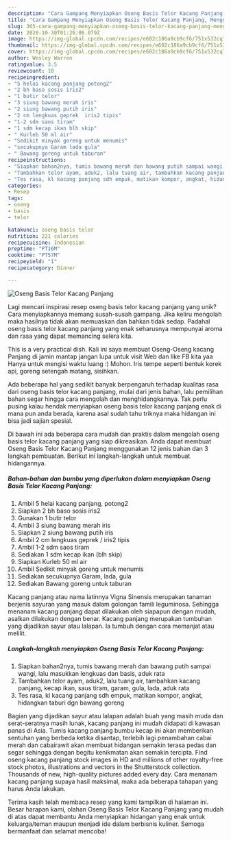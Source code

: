 ```yaml
---
description: "Cara Gampang Menyiapkan Oseng Basis Telor Kacang Panjang, Menggugah Selera"
title: "Cara Gampang Menyiapkan Oseng Basis Telor Kacang Panjang, Menggugah Selera"
slug: 365-cara-gampang-menyiapkan-oseng-basis-telor-kacang-panjang-menggugah-selera
date: 2020-10-30T01:26:06.079Z
image: https://img-global.cpcdn.com/recipes/e602c186a9cb9cf6/751x532cq70/oseng-basis-telor-kacang-panjang-foto-resep-utama.jpg
thumbnail: https://img-global.cpcdn.com/recipes/e602c186a9cb9cf6/751x532cq70/oseng-basis-telor-kacang-panjang-foto-resep-utama.jpg
cover: https://img-global.cpcdn.com/recipes/e602c186a9cb9cf6/751x532cq70/oseng-basis-telor-kacang-panjang-foto-resep-utama.jpg
author: Wesley Warren
ratingvalue: 3.5
reviewcount: 10
recipeingredient:
- "5 helai kacang panjang potong2"
- "2 bh baso sosis iris2"
- "1 butir telor"
- "3 siung bawang merah iris"
- "2 siung bawang putih iris"
- "2 cm lengkuas geprek  iris2 tipis"
- "1-2 sdm saos tiram"
- "1 sdm kecap ikan blh skip"
- " Kurleb 50 ml air"
- "Sedikit minyak goreng untuk menumis"
- "secukupnya Garam lada gula"
- " Bawang goreng untuk taburan"
recipeinstructions:
- "Siapkan bahan2nya, tumis bawang merah dan bawang putih sampai wangi, lalu masukkan lengkuas dan basis, aduk rata"
- "Tambahkan telor ayam, aduk2, lalu tuang air, tambahkan kacang panjang, kecap ikan, saus tiram, garam, gula, lada, aduk rata"
- "Tes rasa, kl kacang panjang sdh empuk, matikan kompor, angkat, hidangkan taburi dgn bawang goreng"
categories:
- Resep
tags:
- oseng
- basis
- telor

katakunci: oseng basis telor 
nutrition: 221 calories
recipecuisine: Indonesian
preptime: "PT16M"
cooktime: "PT57M"
recipeyield: "1"
recipecategory: Dinner

---
```



![Oseng Basis Telor Kacang Panjang](https://img-global.cpcdn.com/recipes/e602c186a9cb9cf6/751x532cq70/oseng-basis-telor-kacang-panjang-foto-resep-utama.jpg)

Lagi mencari inspirasi resep oseng basis telor kacang panjang yang unik? Cara menyiapkannya memang susah-susah gampang. Jika keliru mengolah maka hasilnya tidak akan memuaskan dan bahkan tidak sedap. Padahal oseng basis telor kacang panjang yang enak seharusnya mempunyai aroma dan rasa yang dapat memancing selera kita.

This is a very practical dish. Kali ini saya membuat Oseng-Oseng kacang Panjang di jamin mantap jangan lupa untuk visit Web dan like FB kita yaa Hanya untuk mengisi waktu luang :) Mohon. Iris tempe seperti bentuk korek api, goreng setengah matang, sisihkan.

Ada beberapa hal yang sedikit banyak berpengaruh terhadap kualitas rasa dari oseng basis telor kacang panjang, mulai dari jenis bahan, lalu pemilihan bahan segar hingga cara mengolah dan menghidangkannya. Tak perlu pusing kalau hendak menyiapkan oseng basis telor kacang panjang enak di mana pun anda berada, karena asal sudah tahu triknya maka hidangan ini bisa jadi sajian spesial.


Di bawah ini ada beberapa cara mudah dan praktis dalam mengolah oseng basis telor kacang panjang yang siap dikreasikan. Anda dapat membuat Oseng Basis Telor Kacang Panjang menggunakan 12 jenis bahan dan 3 langkah pembuatan. Berikut ini langkah-langkah untuk membuat hidangannya.

<!--inarticleads1-->

##### Bahan-bahan dan bumbu yang diperlukan dalam menyiapkan Oseng Basis Telor Kacang Panjang:

1. Ambil 5 helai kacang panjang, potong2
1. Siapkan 2 bh baso sosis iris2
1. Gunakan 1 butir telor
1. Ambil 3 siung bawang merah iris
1. Siapkan 2 siung bawang putih iris
1. Ambil 2 cm lengkuas geprek / iris2 tipis
1. Ambil 1-2 sdm saos tiram
1. Sediakan 1 sdm kecap ikan (blh skip)
1. Siapkan  Kurleb 50 ml air
1. Ambil Sedikit minyak goreng untuk menumis
1. Sediakan secukupnya Garam, lada, gula
1. Sediakan  Bawang goreng untuk taburan


Kacang panjang atau nama latinnya Vigna Sinensis merupakan tanaman berjenis sayuran yang masuk dalam golongan famili leguminosa. Sehingga menanam kacang panjang dapat dilakukan oleh siapapun dengan mudah, asalkan dilakukan dengan benar. Kacang panjang merupakan tumbuhan yang dijadikan sayur atau lalapan. Ia tumbuh dengan cara memanjat atau melilit. 

<!--inarticleads2-->

##### Langkah-langkah menyiapkan Oseng Basis Telor Kacang Panjang:

1. Siapkan bahan2nya, tumis bawang merah dan bawang putih sampai wangi, lalu masukkan lengkuas dan basis, aduk rata
1. Tambahkan telor ayam, aduk2, lalu tuang air, tambahkan kacang panjang, kecap ikan, saus tiram, garam, gula, lada, aduk rata
1. Tes rasa, kl kacang panjang sdh empuk, matikan kompor, angkat, hidangkan taburi dgn bawang goreng


Bagian yang dijadikan sayur atau lalapan adalah buah yang masih muda dan serat-seratnya masih lunak, kacang panjang ini mudah didapati di kawasan panas di Asia. Tumis kacang panjang bumbu kecap ini akan memberikan sentuhan yang berbeda ketika disantap, terlebih lagi penambahan cabai merah dan cabairawit akan membuat hidangan semakin terasa pedas dan segar sehingga dengan begitu kenikmatan akan semakin tercipta. Find oseng kacang panjang stock images in HD and millions of other royalty-free stock photos, illustrations and vectors in the Shutterstock collection. Thousands of new, high-quality pictures added every day. Cara menanam kacang panjang supaya hasil maksimal, maka ada beberapa tahapan yang harus Anda lakukan. 

Terima kasih telah membaca resep yang kami tampilkan di halaman ini. Besar harapan kami, olahan Oseng Basis Telor Kacang Panjang yang mudah di atas dapat membantu Anda menyiapkan hidangan yang enak untuk keluarga/teman maupun menjadi ide dalam berbisnis kuliner. Semoga bermanfaat dan selamat mencoba!
